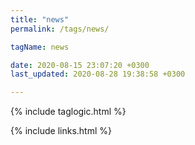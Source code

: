```yaml
---
title: "news"
permalink: /tags/news/

tagName: news

date: 2020-08-15 23:07:20 +0300
last_updated: 2020-08-28 19:38:58 +0300

---
```


{% include taglogic.html %}

{% include links.html %}
